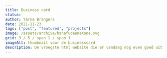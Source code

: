 ```yaml
---
title: Business card
status:
author: Yarne Brangers
date: 2021-11-23
tags: ["post", "featured", "projects"]
image: /assets/archive/hanafudaoneXone.svg
grid: 3 / 5 / span 1 / span 1
imageAlt: thumbnail voor de businesscard
description: De vroegste html website die er vandaag nog even goed uit ziet, met een stevige investering in css animaties, gemaakt voor interface design lab 1.
---
```

